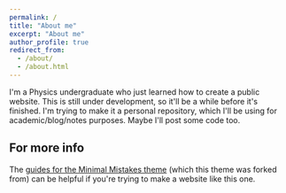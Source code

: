 ```yaml
---
permalink: /
title: "About me"
excerpt: "About me"
author_profile: true
redirect_from: 
  - /about/
  - /about.html
---
```


I'm a Physics undergraduate who just learned how to create a public website. This is still under development, so it'll be a while before it's finished. I'm trying to make it a personal repository, which I'll be using for academic/blog/notes purposes. Maybe I'll post some code too.

For more info
------
The [guides for the Minimal Mistakes theme](https://mmistakes.github.io/minimal-mistakes/docs/configuration/) (which this theme was forked from) can be helpful if you're trying to make a website like this one.

